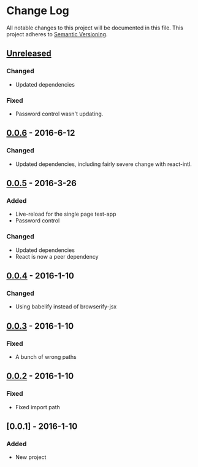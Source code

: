 # Change Log
All notable changes to this project will be documented in this file.
This project adheres to [Semantic Versioning](http://semver.org/).

## [Unreleased]
### Changed
- Updated dependencies

### Fixed
- Password control wasn't updating.

## [0.0.6] - 2016-6-12
### Changed
- Updated dependencies, including fairly severe change with react-intl.

## [0.0.5] - 2016-3-26
### Added
- Live-reload for the single page test-app
- Password control

### Changed
- Updated dependencies
- React is now a peer dependency

## [0.0.4] - 2016-1-10
### Changed
- Using babelify instead of browserify-jsx

## [0.0.3] - 2016-1-10
### Fixed
- A bunch of wrong paths

## [0.0.2] - 2016-1-10
### Fixed
- Fixed import path

## [0.0.1] - 2016-1-10
### Added
- New project

[Unreleased]: https://github.com/rm3web/rm3-react-controls/compare/v0.0.7...HEAD
[0.0.7]: https://github.com/rm3web/rm3-react-controls/compare/v0.0.6...v0.0.7
[0.0.6]: https://github.com/rm3web/rm3-react-controls/compare/v0.0.5...v0.0.6
[0.0.5]: https://github.com/rm3web/rm3-react-controls/compare/v0.0.4...v0.0.5
[0.0.4]: https://github.com/rm3web/rm3-react-controls/compare/v0.0.3...v0.0.4
[0.0.3]: https://github.com/rm3web/rm3-react-controls/compare/v0.0.2...v0.0.3
[0.0.2]: https://github.com/rm3web/rm3-react-controls/compare/v0.0.1...v0.0.2
